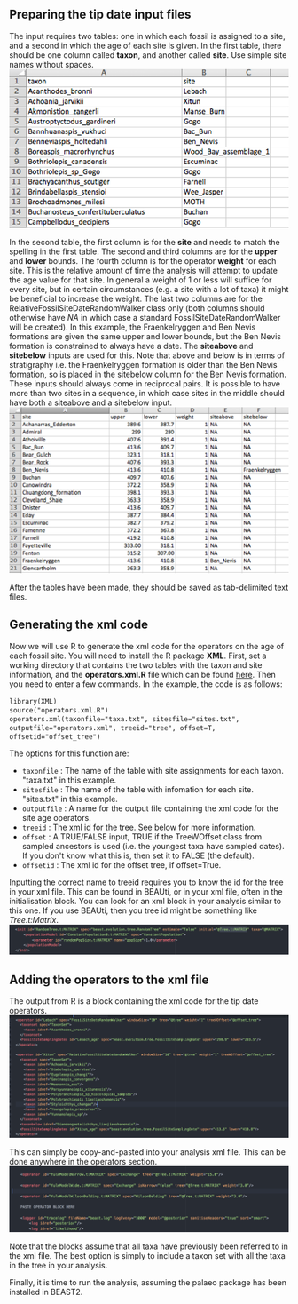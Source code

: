 Preparing the tip date input files
----------------------------------
The input requires two tables: one in which each fossil is assigned to a site, and a second in which the age of each site is given.
In the first table, there should be one column called **taxon**, and another called **site**. Use simple site names without spaces.
![](doc/taxon_table.png)

In the second table, the first column is for the **site** and needs to match the spelling in the first table. The second and third columns are for the **upper** and **lower** bounds. The fourth column is for the operator **weight** for each site. This is the relative amount of time the analysis will attempt to update the age value for that site. In general a weight of 1 or less will suffice for every site, but in certain circumstances (e.g. a site with a lot of taxa) it might be beneficial to increase the weight. The last two columns are for the RelativeFossilSiteDateRandomWalker class only (both columns should otherwise have *NA* in which case a standard FossilSiteDateRandomWalker will be created). In this example, the Fraenkelryggen and Ben Nevis formations are given the same upper and lower bounds, but the Ben Nevis formation is constrained to always have a  date. The **siteabove** and **sitebelow** inputs are used for this. Note that above and below is in terms of stratigraphy i.e. the Fraenkelryggen formation is older than the Ben Nevis formation, so is placed in the sitebelow column for the Ben Nevis formation. These inputs should always come in reciprocal pairs. It is possible to have more than two sites in a sequence, in which case sites in the middle should have both a siteabove and a sitebelow input.
![](doc/sites_table.png)

After the tables have been made, they should be saved as tab-delimited text files.

Generating the xml code
-----------------------
Now we will use R to generate the xml code for the operators on the age of each fossil site. You will need to install the R package **XML**. First, set a working directory that contains the two tables with the taxon and site information, and the **operators.xml.R** file which can be found [here](https://github.com/king-ben/palaeo/tree/master/R_xml_tools). Then you need to enter a few commands. In the example, the code is as follows:
```
library(XML)
source("operators.xml.R")
operators.xml(taxonfile="taxa.txt", sitesfile="sites.txt", outputfile="operators.xml", treeid="tree", offset=T, offsetid="offset_tree")
```
The options for this function are:
* `taxonfile` : The name of the table with site assignments for each taxon. "taxa.txt" in this example.
* `sitesfile` : The name of the table with infomation for each site. "sites.txt" in this example.
* `outputfile` : A name for the output file containing the xml code for the site age operators.
* `treeid` : The xml id for the tree. See below for more information.
* `offset` : A TRUE/FALSE input, TRUE if the TreeWOffset class from sampled ancestors is used (i.e. the youngest taxa have sampled dates). If you don't know what this is, then set it to FALSE (the default).
* `offsetid` : The xml id for the offset tree, if offset=True.

Inputting the correct name to treeid requires you to know the id for the tree in your xml file. This can be found in BEAUti, or in your xml file, often in the initialisation block. You can look for an xml block in your analysis similar to this one. If you use BEAUti, then you tree id might be something like *Tree.t:Matrix*.
![](doc/treeid.png)

Adding the operators to the xml file
------------------------------------
The output from R is a block containing the xml code for the tip date operators.
![](doc/operatorblock.png)

This can simply be copy-and-pasted into your analysis xml file. This can be done anywhere in the operators section.
![](doc/operatorlocation.png)

Note that the blocks assume that all taxa have previously been referred to in the xml file. The best option is simply to include a taxon set with all the taxa in the tree in your analysis.

Finally, it is time to run the analysis, assuming the palaeo package has been installed in BEAST2.
